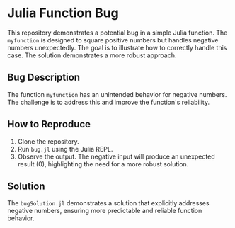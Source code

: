 # Julia Function Bug
This repository demonstrates a potential bug in a simple Julia function.  The `myfunction` is designed to square positive numbers but handles negative numbers unexpectedly. The goal is to illustrate how to correctly handle this case.  The solution demonstrates a more robust approach.

## Bug Description
The function `myfunction` has an unintended behavior for negative numbers. The challenge is to address this and improve the function's reliability.

## How to Reproduce
1. Clone the repository.
2. Run `bug.jl` using the Julia REPL.
3. Observe the output. The negative input will produce an unexpected result (0), highlighting the need for a more robust solution.

## Solution
The `bugSolution.jl` demonstrates a solution that explicitly addresses negative numbers, ensuring more predictable and reliable function behavior.